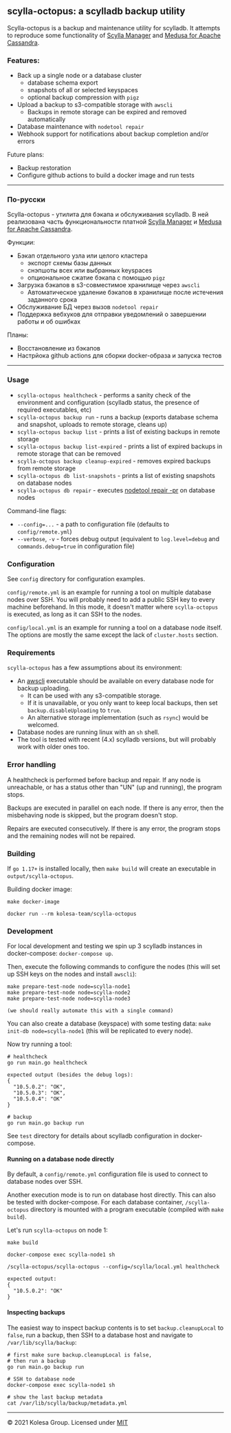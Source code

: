 ## scylla-octopus: a scylladb backup utility

Scylla-octopus is a backup and maintenance utility for scylladb.
It attempts to reproduce some functionality of [Scylla Manager](https://docs.scylladb.com/operating-scylla/manager/) and [Medusa for Apache Cassandra](https://github.com/thelastpickle/cassandra-medusa).

### Features:

* Back up a single node or a database cluster
  * database schema export
  * snapshots of all or selected keyspaces
  * optional backup compression with `pigz`
* Upload a backup to s3-compatible storage with `awscli`
  * Backups in remote storage can be expired and removed automatically
* Database maintenance with `nodetool repair`
* Webhook support for notifications about backup completion and/or errors

Future plans:

* Backup restoration
* Configure github actions to build a docker image and run tests

----------------------

### По-русски

Scylla-octopus - утилита для бэкапа и обслуживания scylladb.
В ней реализована часть функциональности платной [Scylla Manager](https://docs.scylladb.com/operating-scylla/manager/) и [Medusa for Apache Cassandra](https://github.com/thelastpickle/cassandra-medusa).

Функции:

* Бэкап отдельного узла или целого кластера
  * экспорт схемы базы данных
  * снэпшоты всех или выбранных keyspaces
  * опциональное сжатие бэкапа с помощью `pigz` 
* Загрузка бэкапов в s3-совместимое хранилище через `awscli`
  * Автоматическое удаление бэкапов в хранилище после истечения заданного срока
* Обслуживание БД через вызов `nodetool repair`
* Поддержка вебхуков для отправки уведомлений о завершении работы и об ошибках

Планы:

* Восстановление из бэкапов
* Настрйока github actions для сборки docker-образа и запуска тестов
---------------------

### Usage

* `scylla-octopus healthcheck` - performs a sanity check of the environment and configuration (scylladb status, the presence of required executables, etc)
* `scylla-octopus backup run` - runs a backup (exports database schema and snapshot, uploads to remote storage, cleans up)
* `scylla-octopus backup list` - prints a list of existing backups in remote storage
* `scylla-octopus backup list-expired` - prints a list of expired backups in remote storage that can be removed
* `scylla-octopus backup cleanup-expired` - removes expired backups from remote storage
* `scylla-octopus db list-snapshots` - prints a list of existing snapshots on database nodes
* `scylla-octopus db repair` - executes [nodetool repair -pr](https://docs.scylladb.com/operating-scylla/nodetool-commands/repair/) on database nodes

Command-line flags:

* `--config=...` - a path to configuration file (defaults to `config/remote.yml`)
* `--verbose`, `-v` - forces debug output (equivalent to `log.level=debug` and `commands.debug=true` in configuration file)

### Configuration

See `config` directory for configuration examples.

`config/remote.yml` is an example for running a tool on multiple database nodes over SSH.
You will probably need to add a public SSH key to every machine beforehand.
In this mode, it doesn't matter where `scylla-octopus` is executed, as long as it can SSH to the nodes.

`config/local.yml` is an example for running a tool on a database node itself.
The options are mostly the same except the lack of `cluster.hosts` section.

### Requirements

`scylla-octopus` has a few assumptions about its environment:

* An [awscli](https://aws.amazon.com/cli/) executable should be available on every database node for backup uploading.
  * It can be used with any s3-compatible storage.
  * If it is unavailable, or you only want to keep local backups, then set `backup.disableUploading` to `true`.
  * An alternative storage implementation (such as `rsync`) would be welcomed.
* Database nodes are running linux with an `sh` shell.
* The tool is tested with recent (4.x) scylladb versions, but will probably work with older ones too. 

### Error handling

A healthcheck is performed before backup and repair. If any node is unreachable, or has a status other than "UN" (up and running), the program stops.

Backups are executed in parallel on each node. If there is any error, then the misbehaving node is skipped, but the program doesn't stop.

Repairs are executed consecutively. If there is any error, the program stops and the remaining nodes will not be repaired.

### Building

If `go 1.17+` is installed locally, then `make build` will create an executable in `output/scylla-octopus`. 

Building docker image:

```
make docker-image

docker run --rm kolesa-team/scylla-octopus
```

### Development

For local development and testing we spin up 3 scylladb instances in docker-compose: `docker-compose up`.

Then, execute the following commands to configure the nodes (this will set up SSH keys on the nodes and install `awscli`):

```
make prepare-test-node node=scylla-node1
make prepare-test-node node=scylla-node2
make prepare-test-node node=scylla-node3

(we should really automate this with a single command)
``` 

You can also create a database (keyspace) with some testing data: `make init-db node=scylla-node1` (this will be replicated to every node).

Now try running a tool:

```
# healthcheck
go run main.go healthcheck

expected output (besides the debug logs):
{
  "10.5.0.2": "OK",
  "10.5.0.3": "OK",
  "10.5.0.4": "OK"
}

# backup
go run main.go backup run
```

See `test` directory for details about scylladb configuration in docker-compose.

#### Running on a database node directly

By default, a `config/remote.yml` configuration file is used to connect to database nodes over SSH.

Another execution mode is to run on database host directly.
This can also be tested with docker-compose. For each database container, `/scylla-octopus` directory is mounted with a program executable (compiled with `make build`).

Let's run `scylla-octopus` on node 1:

```
make build

docker-compose exec scylla-node1 sh

/scylla-octopus/scylla-octopus --config=/scylla/local.yml healthcheck

expected output:
{
  "10.5.0.2": "OK"
}
```

#### Inspecting backups

The easiest way to inspect backup contents is to set `backup.cleanupLocal` to `false`, run a backup, then SSH to a database host and navigate to `/var/lib/scylla/backup`:

```
# first make sure backup.cleanupLocal is false,
# then run a backup
go run main.go backup run

# SSH to database node
docker-compose exec scylla-node1 sh

# show the last backup metadata
cat /var/lib/scylla/backup/metadata.yml
```

---

© 2021 Kolesa Group. Licensed under [MIT](https://opensource.org/licenses/MIT)
